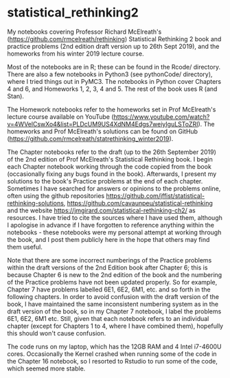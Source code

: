 # statistical_rethinking2
My notebooks covering Professor Richard McElreath's (https://github.com/rmcelreath/rethinking) Statistical Rethinking 2 book and practice problems (2nd edition draft version up to 26th Sept 2019), and the homeworks from his winter 2019 lecture course.

Most of the notebooks are in R; these can be found in the Rcode/ directory.  There are also a few notebooks in Python3 (see pythonCode/ directory), where I tried things out in PyMC3.  The notebooks in Python cover Chapters 4 and 6, and Homeworks 1, 2, 3, 4 and 5.  The rest of the book uses R (and Stan).

The Homework notebooks refer to the homeworks set in Prof McElreath's lecture course available on YouTube (https://www.youtube.com/watch?v=4WVelCswXo4&list=PLDcUM9US4XdNM4Edgs7weiyIguLSToZRI).  The homeworks and Prof McElreath's solutions can be found on GitHub (https://github.com/rmcelreath/statrethinking_winter2019).

The Chapter notebooks refer to the draft (up to the 26th September 2019) of the 2nd edition of Prof McElreath's Statistical Rethinking book.  I begin each Chapter notebook working through the code copied from the book (occasionally fixing any bugs found in the book).  Afterwards, I present my solutions to the book's Practice problems at the end of each chapter.  Sometimes I have searched for answers or opinions to the problems online, often using the github repositories https://github.com/jffist/statistical-rethinking-solutions, https://github.com/cavaunpeu/statistical-rethinking
and the website https://jmgirard.com/statistical-rethinking-ch2/ as resources.  I have tried to cite the sources where I have used them, although I apologise in advance if I have forgotten to reference anything within the notebooks - these notebooks were my personal attempt at working through the book, and I post them publicly here in the hope that others may find them useful.  

Note that there are some incorrect numberings of the Practice problems within the draft versions of the 2nd Edition book after Chapter 6; this is because Chapter 6 is new to the 2nd edition of the book and the numbering of the Practice problems have not been updated properly.  So for example, Chapter 7 have problems labelled 6E1, 6E2, 6M1, etc. and so forth in the following chapters.  In order to avoid confusion with the draft version of the book, I have maintained the same inconsistent numbering system as in the draft version of the book, so in my Chapter 7 notebook, I label the problems 6E1, 6E2, 6M1 etc.  Still, given that each notebook refers to an individual chapter (except for Chapters 1 to 4, where I have combined them), hopefully this should won't cause confusion.

The code runs on my laptop, which has the 12GB RAM and 4 Intel i7-4600U cores.  Occasionally the Kernel crashed when running some of the code in the Chapter 16 notebook, so I resorted to Rstudio to run some of the code, which seemed more stable.
